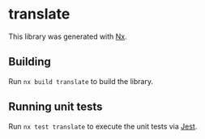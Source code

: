 # translate

This library was generated with [Nx](https://nx.dev).

## Building

Run `nx build translate` to build the library.

## Running unit tests

Run `nx test translate` to execute the unit tests via [Jest](https://jestjs.io).
